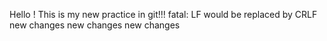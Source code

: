 Hello ! This is my new practice in git!!!
fatal: LF would be replaced by CRLF new changes
new changes
new changes